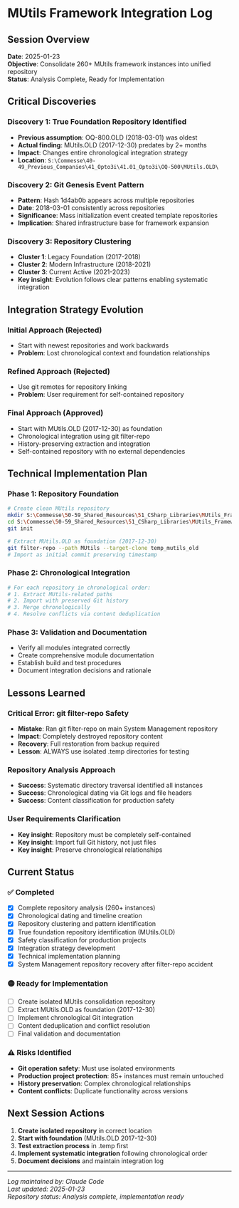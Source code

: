 # MUtils Framework Integration Log

## Session Overview
**Date**: 2025-01-23  
**Objective**: Consolidate 260+ MUtils framework instances into unified repository  
**Status**: Analysis Complete, Ready for Implementation  

## Critical Discoveries

### Discovery 1: True Foundation Repository Identified
- **Previous assumption**: OQ-800.OLD (2018-03-01) was oldest
- **Actual finding**: MUtils.OLD (2017-12-30) predates by 2+ months
- **Impact**: Changes entire chronological integration strategy
- **Location**: `S:\Commesse\40-49_Previous_Companies\41_Opto3i\41.01_Opto3i\OQ-500\MUtils.OLD\`

### Discovery 2: Git Genesis Event Pattern
- **Pattern**: Hash 1d4ab0b appears across multiple repositories  
- **Date**: 2018-03-01 consistently across repositories
- **Significance**: Mass initialization event created template repositories
- **Implication**: Shared infrastructure base for framework expansion

### Discovery 3: Repository Clustering
- **Cluster 1**: Legacy Foundation (2017-2018)
- **Cluster 2**: Modern Infrastructure (2018-2021)  
- **Cluster 3**: Current Active (2021-2023)
- **Key insight**: Evolution follows clear patterns enabling systematic integration

## Integration Strategy Evolution

### Initial Approach (Rejected)
- Start with newest repositories and work backwards
- **Problem**: Lost chronological context and foundation relationships

### Refined Approach (Rejected)  
- Use git remotes for repository linking
- **Problem**: User requirement for self-contained repository

### Final Approach (Approved)
- Start with MUtils.OLD (2017-12-30) as foundation
- Chronological integration using git filter-repo
- History-preserving extraction and integration
- Self-contained repository with no external dependencies

## Technical Implementation Plan

### Phase 1: Repository Foundation
```bash
# Create clean MUtils repository
mkdir S:\Commesse\50-59_Shared_Resources\51_CSharp_Libraries\MUtils_Framework
cd S:\Commesse\50-59_Shared_Resources\51_CSharp_Libraries\MUtils_Framework
git init

# Extract MUtils.OLD as foundation (2017-12-30)
git filter-repo --path MUtils --target-clone temp_mutils_old 
# Import as initial commit preserving timestamp
```

### Phase 2: Chronological Integration
```bash
# For each repository in chronological order:
# 1. Extract MUtils-related paths
# 2. Import with preserved Git history
# 3. Merge chronologically
# 4. Resolve conflicts via content deduplication
```

### Phase 3: Validation and Documentation
- Verify all modules integrated correctly
- Create comprehensive module documentation
- Establish build and test procedures
- Document integration decisions and rationale

## Lessons Learned

### Critical Error: git filter-repo Safety
- **Mistake**: Ran git filter-repo on main System Management repository
- **Impact**: Completely destroyed repository content  
- **Recovery**: Full restoration from backup required
- **Lesson**: ALWAYS use isolated .temp directories for testing

### Repository Analysis Approach
- **Success**: Systematic directory traversal identified all instances
- **Success**: Chronological dating via Git logs and file headers
- **Success**: Content classification for production safety

### User Requirements Clarification
- **Key insight**: Repository must be completely self-contained
- **Key insight**: Import full Git history, not just files
- **Key insight**: Preserve chronological relationships

## Current Status

### ✅ Completed
- [x] Complete repository analysis (260+ instances)
- [x] Chronological dating and timeline creation  
- [x] Repository clustering and pattern identification
- [x] True foundation repository identification (MUtils.OLD)
- [x] Safety classification for production projects
- [x] Integration strategy development
- [x] Technical implementation planning
- [x] System Management repository recovery after filter-repo accident

### 🟡 Ready for Implementation
- [ ] Create isolated MUtils consolidation repository
- [ ] Extract MUtils.OLD as foundation (2017-12-30)
- [ ] Implement chronological Git integration  
- [ ] Content deduplication and conflict resolution
- [ ] Final validation and documentation

### ⚠️ Risks Identified
- **Git operation safety**: Must use isolated environments
- **Production project protection**: 85+ instances must remain untouched
- **History preservation**: Complex chronological relationships
- **Content conflicts**: Duplicate functionality across versions

## Next Session Actions

1. **Create isolated repository** in correct location
2. **Start with foundation** (MUtils.OLD 2017-12-30)
3. **Test extraction process** in .temp first
4. **Implement systematic integration** following chronological order
5. **Document decisions** and maintain integration log

---
*Log maintained by: Claude Code*  
*Last updated: 2025-01-23*  
*Repository status: Analysis complete, implementation ready*